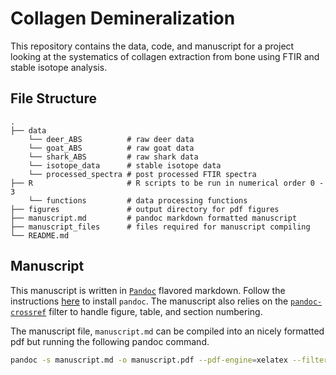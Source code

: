 # Collagen Demineralization

This repository contains the data, code, and manuscript for a project looking at the systematics of collagen extraction from bone using FTIR and stable isotope analysis.

## File Structure 

```
.
├── data
    └── deer_ABS          # raw deer data 
    └── goat_ABS          # raw goat data
    └── shark_ABS         # raw shark data
    └── isotope_data      # stable isotope data
    └── processed_spectra # post processed FTIR spectra 
├── R                     # R scripts to be run in numerical order 0 - 3
    └── functions         # data processing functions 
├── figures               # output directory for pdf figures
├── manuscript.md         # pandoc markdown formatted manuscript
├── manuscript_files      # files required for manuscript compiling
└── README.md

```

## Manuscript

This manuscript is written in [`Pandoc`](https://pandoc.org) flavored markdown. Follow the instructions [here](https://pandoc.org/installing.html) to install `pandoc`. The manuscript also relies on the [`pandoc-crossref`](https://github.com/lierdakil/pandoc-crossref) filter to handle figure, table, and section numbering. 



The manuscript file, `manuscript.md` can be compiled into an nicely formatted pdf but running the following pandoc command.

```bash
pandoc -s manuscript.md -o manuscript.pdf --pdf-engine=xelatex --filter pandoc-crossref --citeproc --number-sections
```




